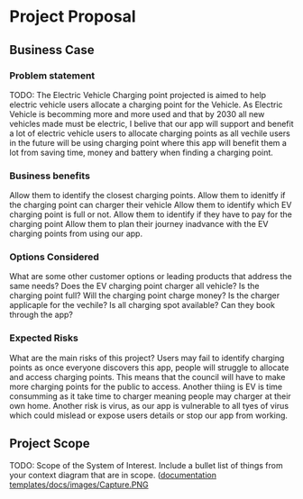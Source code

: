 # Project Proposal

## Business Case

### Problem statement
TODO: The Electric Vehicle Charging point projected is aimed to help electric vehicle users allocate a charging point for the Vehicle. As Electric Vehicle is becomming more and more used and that by 2030 all new vehicles made must be electric, I belive that our app will support and benefit a lot of electric vehicle users to allocate charging points as all vechile users in the future will be using charging point where this app will benefit them a lot from saving time, money and battery when finding a charging point.

### Business benefits
 Allow them to identify the closest charging points.
 Allow them to idenitfy if the charging point can charger their vehicle
 Allow them to identify which EV charging point is full or not.
Allow them to identify if they have to pay for the charging point
Allow them to plan their journey inadvance with the EV charging points from using our app.
      
      

### Options Considered
 What are some other customer options or leading products that address the same needs?
Does the EV charging point charger all vehicle?
Is the charging point full?
 Will the charging point charge money?
Is the charger applicaple for the vechile?
Is all charging spot available?
Can they book through the app?
      

### Expected Risks
 What are the main risks of this project?
Users may fail to identify charging points as once everyone discovers this app, people will struggle to allocate and access charging points. This means that the council will have to make more charging points for the public to access. Another thiing is EV is time consumming as it take time to charger meaning people may charger at their own home. Another risk is virus, as our app is vulnerable to all tyes of virus which could mislead or expose users details or stop our app from working.


## Project Scope
TODO: Scope of the System of Interest. Include a bullet list of things from your context diagram that are in scope.
([documentation templates/docs/images/Capture.PNG](https://raw.githubusercontent.com/y2-aidid/Electric-Vehicle-Charging-Points/main/documentation%20templates/docs/images/Capture.PNG?token=GHSAT0AAAAAACKHURWAQA6KX75B2YDX7PT6ZKSFKMA)
